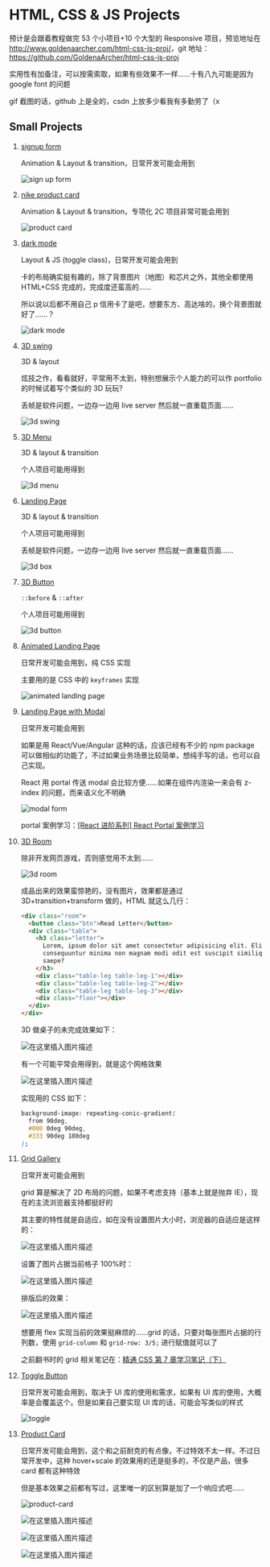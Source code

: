 # HTML, CSS & JS Projects

预计是会跟着教程做完 53 个小项目+10 个大型的 Responsive 项目，预览地址在<http://www.goldenaarcher.com/html-css-js-proj/>，git 地址：<https://github.com/GoldenaArcher/html-css-js-proj>

实用性有加备注，可以按需索取，如果有些效果不一样……十有八九可能是因为 google font 的问题

gif 截图的话，github 上是全的，csdn 上放多少看我有多勤劳了（x

## Small Projects

1. [signup form](./proj1/index.html)

   Animation & Layout & transition，日常开发可能会用到

   ![sign up form](img/sign-up-form.gif)

2. [nike product card](./proj2/index.html)

   Animation & Layout & transition，专项化 2C 项目非常可能会用到

   ![product card](img/product-card.gif)

3. [dark mode](./proj3/index.html)

   Layout & JS (toggle class)，日常开发可能会用到

   卡的布局确实挺有趣的，除了背景图片（地图）和芯片之外，其他全都使用 HTML+CSS 完成的，完成度还蛮高的……

   所以说以后都不用自己 p 信用卡了是吧，想要东方、高达啥的，换个背景图就好了……？

   ![dark mode](img/dark-mode.gif)

4. [3D swing](./proj4/index.html)

   3D & layout

   炫技之作，看看就好，平常用不太到，特别想展示个人能力的可以作 portfolio 的时候试着写个类似的 3D 玩玩?

   丢帧是软件问题，一边存一边用 live server 然后就一直重载页面……

   ![3d swing](img/swing.gif)

5. [3D Menu](./proj5/index.html)

   3D & layout & transition

   个人项目可能用得到

   ![3d menu](img/3d-menu.gif)

6. [Landing Page](./proj6/index.html)

   3D & layout & transition

   个人项目可能用得到

   丢帧是软件问题，一边存一边用 live server 然后就一直重载页面……

   ![3d box](img/3d-landing.gif)

7. [3D Button](./proj7/index.html)

   `::before` & `::after`

   个人项目可能用得到

   ![3d button](img/3d-button.gif)

8. [Animated Landing Page](./proj8/index.html)

   日常开发可能会用到，纯 CSS 实现

   主要用的是 CSS 中的 `keyframes` 实现

   ![animated landing page](img/animated-landing.gif)

9. [Landing Page with Modal](./proj9/index.html)

   日常开发可能会用到

   如果是用 React/Vue/Angular 这种的话，应该已经有不少的 npm package 可以做相似的功能了，不过如果业务场景比较简单，想纯手写的话，也可以自己实现。

   React 用 portal 传送 modal 会比较方便……如果在组件内渲染一来会有 z-index 的问题，而来语义化不明确

   ![modal form](img/modal-form.gif)

   portal 案例学习：[[React 进阶系列] React Portal 案例学习](https://blog.csdn.net/weixin_42938619/article/details/123952981)

10. [3D Room](./proj10/index.html)

    除非开发网页游戏，否则感觉用不太到……

    ![3d room](img/3d-room.gif)

    成品出来的效果蛮惊艳的，没有图片，效果都是通过 3D+transition+transform 做的，HTML 就这么几行：

    ```html
    <div class="room">
      <button class="btn">Read Letter</button>
      <div class="table">
        <h3 class="letter">
          Lorem, ipsum dolor sit amet consectetur adipisicing elit. Eligendi
          consequuntur minima non magnam modi odit est suscipit similique minus
          saepe?
        </h3>
        <div class="table-leg table-leg-1"></div>
        <div class="table-leg table-leg-2"></div>
        <div class="table-leg table-leg-3"></div>
        <div class="floor"></div>
      </div>
    </div>
    ```

    3D 做桌子的未完成效果如下：

    ![在这里插入图片描述](https://img-blog.csdnimg.cn/bfc5796833544876b6b60409571618b8.png)

    有一个可能平常会用得到，就是这个网格效果

    ![在这里插入图片描述](https://img-blog.csdnimg.cn/aa1b8d1f998146fd945e8a7b96d0015f.png)

    实现用的 CSS 如下：

    ```css
    background-image: repeating-conic-gradient(
      from 90deg,
      #000 0deg 90deg,
      #333 90deg 180deg
    );
    ```

11. [Grid Gallery](./proj11/index.html)

    日常开发可能会用到

    grid 算是解决了 2D 布局的问题，如果不考虑支持（基本上就是抛弃 IE），现在的主流浏览器支持都挺好的

    其主要的特性就是自适应，如在没有设置图片大小时，浏览器的自适应是这样的：

    ![在这里插入图片描述](https://img-blog.csdnimg.cn/e152904816274e9d9c23cdfc72b0568c.png)

    设置了图片占据当前格子 100%时：

    ![在这里插入图片描述](https://img-blog.csdnimg.cn/1941afc29eec42a89bb8ccc703da3ff2.png)

    排版后的效果：

    ![在这里插入图片描述](https://img-blog.csdnimg.cn/1cc313726fee4191a6e678481363fd62.png)

    想要用 flex 实现当前的效果挺麻烦的……grid 的话，只要对每张图片占据的行列数，使用 `grid-column` 和 `grid-row: 3/5;` 进行赋值就可以了

    之前翻书时的 grid 相关笔记在：[精通 CSS 第 7 章学习笔记（下）](https://goldenaarcher.blog.csdn.net/article/details/116337852)

12. [Toggle Button](./proj12/index.html)

    日常开发可能会用到，取决于 UI 库的使用和需求，如果有 UI 库的使用，大概率是会覆盖这个。但是如果自己要实现 UI 库的话，可能会写类似的样式

    ![toggle](img/toggle.gif)

13. [Product Card](./proj13/index.html)

    日常开发可能会用到，这个和之前耐克的有点像，不过特效不太一样。不过日常开发中，这种 hover+scale 的效果用的还是挺多的，不仅是产品，很多 card 都有这种特效

    但是基本效果之前都有写过，这里唯一的区别算是加了一个响应式吧……

    ![product-card](img/product-card1.gif)

    ![在这里插入图片描述](https://img-blog.csdnimg.cn/2c46dad51fa948789acef868da598acb.png)

    ![在这里插入图片描述](https://img-blog.csdnimg.cn/0c98d751c40545809adf89c62ff30541.png)

    ![在这里插入图片描述](https://img-blog.csdnimg.cn/28b27649d4de486681b79c6a4916b2ad.png)
